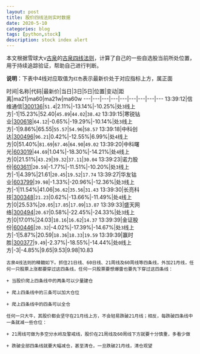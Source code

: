 ```yaml
---
layout: post
title: 股价四线法则实时数据
date: 2020-5-10
categories: blog
tags: [python,stock]
description: stock index alert
---
```



本文根据雪球大v[古泉](https://xueqiu.com/u/7148646888)的[古泉四线法则](https://xueqiu.com/7148646888/130498192)，计算了自己的一些自选股当前所处位置，用于持续追踪验证，帮助自己进行判断。

**说明**：下表中4线对应取值为`红色`表示最新价处于对应指标上方，属正面

时间|名称|代码|最新价|当日|3日|5日|位置|变动|距离|ma21|ma60|ma21w|ma60w
---|---|---|---|---|---|---|---|---
13:39:12|信维通信|[300136](https://xueqiu.com/S/SZ300136)|`51.4`|2.11%|-13.14%|-10.25%|处`3`线上方|-1|15.23%|52.40|`45.89`|`44.02`|`38.42`
13:39:15|寒锐钴业|[300618](https://xueqiu.com/S/SZ300618)|`64.12`|-0.65%|-19.29%|-10.14%|处`3`线上方|-1|9.86%|65.55|`55.57`|`54.96`|`58.57`
13:39:18|中科创达|[300496](https://xueqiu.com/S/SZ300496)|`96.21`|0.42%|-12.55%|6.99%|处`4`线上方|0|51.40%|`81.69`|`67.46`|`64.90`|`49.02`
13:39:20|中科曙光|[603019](https://xueqiu.com/S/SH603019)|`44.69`|1.04%|-18.30%|-14.21%|处`4`线上方|0|21.51%|`43.29`|`39.32`|`37.11`|`30.04`
13:39:23|诺力股份|[603611](https://xueqiu.com/S/SH603611)|`20.59`|-1.77%|-11.51%|-10.20%|处`3`线上方|-1|4.39%|21.61|`20.45`|`19.52`|`17.74`
13:39:27|华友钴业|[603799](https://xueqiu.com/S/SH603799)|`39.98`|-1.33%|-20.96%|-12.36%|处`3`线上方|-1|11.54%|41.06|`36.62`|`35.56`|`31.43`
13:39:30|长亮科技|[300348](https://xueqiu.com/S/SZ300348)|`21.23`|0.62%|-13.66%|-11.49%|处`4`线上方|0|25.53%|`20.05`|`17.85`|`17.09`|`13.87`
13:39:33|盛天网络|[300494](https://xueqiu.com/S/SZ300494)|`20.67`|0.58%|-22.45%|-24.33%|处`3`线上方|0|17.01%|24.03|`18.16`|`16.62`|`14.37`
13:39:39|金证股份|[600446](https://xueqiu.com/S/SH600446)|`20.32`|-4.02%|-17.39%|-14.67%|处`3`线上方|-1|5.87%|20.59|`18.36`|`18.33`|`19.59`
13:39:39|赢时胜|[300377](https://xueqiu.com/S/SZ300377)|`9.49`|-2.37%|-18.55%|-14.44%|处`0`线上方|-3|-4.85%|9.65|9.53|9.98|10.83

```
古泉4线法则的精髓如下。抓住21日线、60日线、21周线及60周线等四条线，外加21月线，任何一只股票上涨都要穿过这四条线，任何一只股票要想爆雷也要先下穿过这四条线：

+ 当股价爬上四条线中的两条可以少量建仓

+ 爬上四条线中的三条可以加大仓位

+ 爬上四条线中的四条可以全仓

任何一只大牛，其股价都会坚守在21月线上方，不会轻易跌破21月线；相反，每跌破四条线中一条就减一些仓位：

+ 21周线可做为多空分水岭及警戒线，股价在21周线及60周线下方就要十分慎重，多看少做

+ 跌破全部四条线就要大幅减仓，甚至清仓，一旦跌破21月线，清仓观望
```
